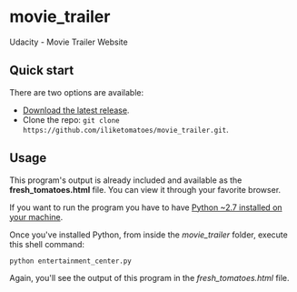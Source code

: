 # movie_trailer
Udacity - Movie Trailer Website

## Quick start
There are two options are available:

- [Download the latest release](https://github.com/iliketomatoes/movie_trailer/archive/master.zip).
- Clone the repo: `git clone https://github.com/iliketomatoes/movie_trailer.git`. 

## Usage
This program's output is already included and available as the **fresh_tomatoes.html** file. You can view it through your favorite browser.

If you want to run the program you have to have [Python ~2.7 installed on your machine](https://www.python.org/).

Once you've installed Python, from inside the *movie_trailer* folder, execute this shell command:
<pre><code>python entertainment_center.py</code></pre>
Again, you'll see the output of this program in the *fresh_tomatoes.html* file.
